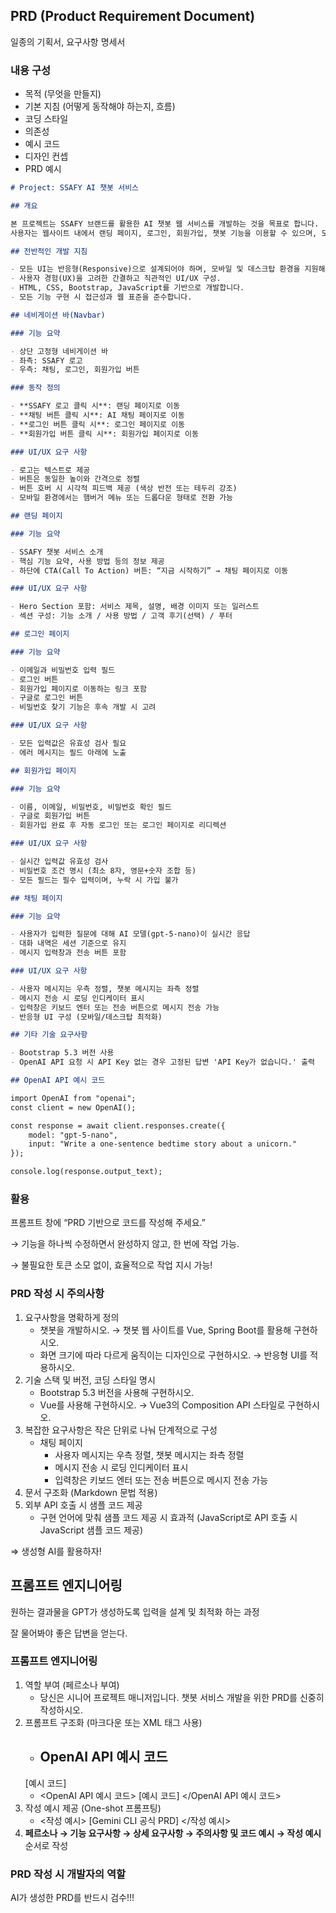 ## PRD (Product Requirement Document)

일종의 기획서, 요구사항 명세서

### 내용 구성

- 목적 (무엇을 만들지)
- 기본 지침 (어떻게 동작해야 하는지, 흐름)
- 코딩 스타일
- 의존성
- 예시 코드
- 디자인 컨셉
- PRD 예시
    
```markdown
# Project: SSAFY AI 챗봇 서비스

## 개요

본 프로젝트는 SSAFY 브랜드를 활용한 AI 챗봇 웹 서비스를 개발하는 것을 목표로 합니다. 
사용자는 웹사이트 내에서 랜딩 페이지, 로그인, 회원가입, 챗봇 기능을 이용할 수 있으며, 모든 페이지는 직관적인 네비게이션을 통해 연결됩니다.

## 전반적인 개발 지침

- 모든 UI는 반응형(Responsive)으로 설계되어야 하며, 모바일 및 데스크탑 환경을 지원해야 합니다.
- 사용자 경험(UX)을 고려한 간결하고 직관적인 UI/UX 구성.
- HTML, CSS, Bootstrap, JavaScript를 기반으로 개발합니다.
- 모든 기능 구현 시 접근성과 웹 표준을 준수합니다.

## 네비게이션 바(Navbar)

### 기능 요약

- 상단 고정형 네비게이션 바
- 좌측: SSAFY 로고
- 우측: 채팅, 로그인, 회원가입 버튼

### 동작 정의

- **SSAFY 로고 클릭 시**: 랜딩 페이지로 이동
- **채팅 버튼 클릭 시**: AI 채팅 페이지로 이동
- **로그인 버튼 클릭 시**: 로그인 페이지로 이동
- **회원가입 버튼 클릭 시**: 회원가입 페이지로 이동

### UI/UX 요구 사항

- 로고는 텍스트로 제공
- 버튼은 동일한 높이와 간격으로 정렬
- 버튼 호버 시 시각적 피드백 제공 (색상 반전 또는 테두리 강조)
- 모바일 환경에서는 햄버거 메뉴 또는 드롭다운 형태로 전환 가능

## 랜딩 페이지

### 기능 요약

- SSAFY 챗봇 서비스 소개
- 핵심 기능 요약, 사용 방법 등의 정보 제공
- 하단에 CTA(Call To Action) 버튼: “지금 시작하기” → 채팅 페이지로 이동

### UI/UX 요구 사항

- Hero Section 포함: 서비스 제목, 설명, 배경 이미지 또는 일러스트
- 섹션 구성: 기능 소개 / 사용 방법 / 고객 후기(선택) / 푸터

## 로그인 페이지

### 기능 요약

- 이메일과 비밀번호 입력 필드
- 로그인 버튼
- 회원가입 페이지로 이동하는 링크 포함
- 구글로 로그인 버튼
- 비밀번호 찾기 기능은 후속 개발 시 고려

### UI/UX 요구 사항

- 모든 입력값은 유효성 검사 필요
- 에러 메시지는 필드 아래에 노출

## 회원가입 페이지

### 기능 요약

- 이름, 이메일, 비밀번호, 비밀번호 확인 필드
- 구글로 회원가입 버튼
- 회원가입 완료 후 자동 로그인 또는 로그인 페이지로 리디렉션

### UI/UX 요구 사항

- 실시간 입력값 유효성 검사
- 비밀번호 조건 명시 (최소 8자, 영문+숫자 조합 등)
- 모든 필드는 필수 입력이며, 누락 시 가입 불가

## 채팅 페이지

### 기능 요약

- 사용자가 입력한 질문에 대해 AI 모델(gpt-5-nano)이 실시간 응답
- 대화 내역은 세션 기준으로 유지
- 메시지 입력창과 전송 버튼 포함

### UI/UX 요구 사항

- 사용자 메시지는 우측 정렬, 챗봇 메시지는 좌측 정렬
- 메시지 전송 시 로딩 인디케이터 표시
- 입력창은 키보드 엔터 또는 전송 버튼으로 메시지 전송 가능
- 반응형 UI 구성 (모바일/데스크탑 최적화)

## 기타 기술 요구사항

- Bootstrap 5.3 버전 사용
- OpenAI API 요청 시 API Key 없는 경우 고정된 답변 'API Key가 없습니다.' 출력

## OpenAI API 예시 코드

import OpenAI from "openai";
const client = new OpenAI();

const response = await client.responses.create({
    model: "gpt-5-nano",
    input: "Write a one-sentence bedtime story about a unicorn."
});

console.log(response.output_text);
```
    

### 활용

프롬프트 창에 “PRD 기반으로 코드를 작성해 주세요.”

→ 기능을 하나씩 수정하면서 완성하지 않고, 한 번에 작업 가능.

→ 불필요한 토큰 소모 없이, 효율적으로 작업 지시 가능!

### PRD 작성 시 주의사항

1. 요구사항을 명확하게 정의
    - 챗봇을 개발하시오. → 챗봇 웹 사이트를 Vue, Spring Boot를 활용해 구현하시오.
    - 화면 크기에 따라 다르게 움직이는 디자인으로 구현하시오. → 반응형 UI를 적용하시오.
2. 기술 스택 및 버전, 코딩 스타일 명시
    - Bootstrap 5.3 버전을 사용해 구현하시오.
    - Vue를 사용해 구현하시오. → Vue3의 Composition API 스타일로 구현하시오.
3. 복잡한 요구사항은 작은 단위로 나눠 단계적으로 구성
    - 채팅 페이지
        - 사용자 메시지는 우측 정렬, 챗봇 메시지는 좌측 정렬
        - 메시지 전송 시 로딩 인디케이터 표시
        - 입력창은 키보드 엔터 또는 전송 버튼으로 메시지 전송 가능
4. 문서 구조화 (Markdown 문법 적용)
5. 외부 API 호출 시 샘플 코드 제공
    - 구현 언어에 맞춰 샘플 코드 제공 시 효과적 (JavaScript로 API 호출 시 JavaScript 샘플 코드 제공)

⇒ 생성형 AI를 활용하자!

## 프롬프트 엔지니어링

원하는 결과물을 GPT가 생성하도록 입력을 설계 및 최적화 하는 과정

잘 물어봐야 좋은 답변을 얻는다.

### 프롬프트 엔지니어링

1. 역할 부여 (페르소나 부여)
    - 당신은 시니어 프로젝트 매니저입니다. 챗봇 서비스 개발을 위한 PRD를 신중히 작성하시오.
2. 프롬프트 구조화 (마크다운 또는 XML 태그 사용)
    - ## OpenAI API 예시 코드
    [예시 코드]
    - <OpenAI API 예시 코드>
    [예시 코드]
    </OpenAI API 예시 코드>
3. 작성 예시 제공 (One-shot 프롬프팅)
    - <작성 예시>
    [Gemini CLI 공식 PRD]
    </작성 예시>
4. **페르소나 → 기능 요구사항 → 상세 요구사항 → 주의사항 및 코드 예시 → 작성 예시** 순서로 작성

### PRD 작성 시 개발자의 역할

AI가 생성한 PRD를 반드시 검수!!!